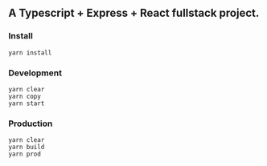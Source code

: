 ## A Typescript + Express + React fullstack project.

### Install
```
yarn install
```

### Development
```
yarn clear
yarn copy
yarn start
```

### Production
```
yarn clear
yarn build
yarn prod
```
